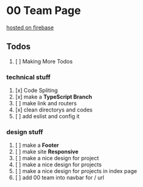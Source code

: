 # 00 Team Page

[hosted on firebase](https://web-00-team.web.app/)

## Todos

1. [ ] Making More Todos

### technical stuff

1. [x] Code Spliting
2. [x] make a **TypeScript Branch**
3. [ ] make link and routers
4. [x] clean directorys and codes
5. [ ] add eslist and config it

### design stuff

1. [ ] make a **Footer**
2. [ ] make site **Responsive**
3. [ ] make a nice design for project
4. [ ] make a nice design for projects
5. [ ] make a nice design for projects in index page
6. [ ] add 00 team into navbar for / url
